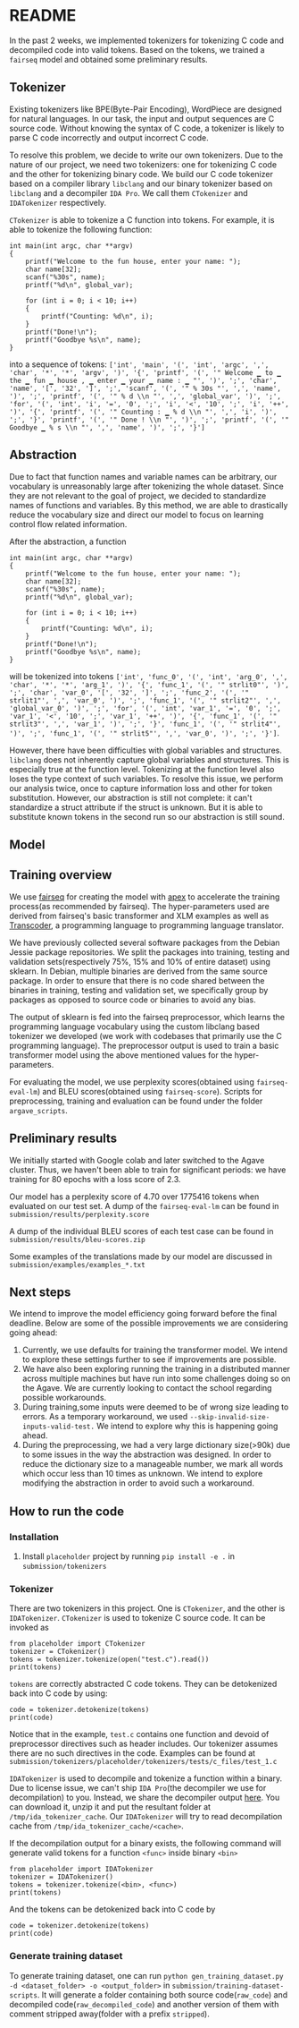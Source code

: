# README

In the past 2 weeks, we implemented tokenizers for tokenizing C code and decompiled code into valid tokens.
Based on the tokens, we trained a `fairseq` model and obtained some preliminary results.

## Tokenizer
Existing tokenizers like BPE(Byte-Pair Encoding), WordPiece are designed for natural languages. In our task, the input and output sequences are C source code. Without knowing the syntax of C code, a tokenizer is likely to parse C code incorrectly and output incorrect C code.

To resolve this problem, we decide to write our own tokenizers. Due to the nature of our project, we need two tokenizers: one for tokenizing C code and the other for tokenizing binary code. We build our C code tokenizer based on a compiler library `libclang` and our binary tokenizer based on `libclang` and a decompiler `IDA Pro`. We call them `CTokenizer` and `IDATokenizer` respectively.

`CTokenizer` is able to tokenize a C function into tokens. For example, it is able to tokenize the following function:
```
int main(int argc, char **argv)
{
    printf("Welcome to the fun house, enter your name: ");
    char name[32];
    scanf("%30s", name);
    printf("%d\n", global_var);

    for (int i = 0; i < 10; i++)
    {
        printf("Counting: %d\n", i);
    }
    printf("Done!\n");
    printf("Goodbye %s\n", name);
}
```
into a sequence of tokens: `['int', 'main', '(', 'int', 'argc', ',', 'char', '*', '*', 'argv', ')', '{', 'printf', '(', '" Welcome ▁ to ▁ the ▁ fun ▁ house , ▁ enter ▁ your ▁ name : ▁ "', ')', ';', 'char', 'name', '[', '32', ']', ';', 'scanf', '(', '" % 30s "', ',', 'name', ')', ';', 'printf', '(', '" % d \\n "', ',', 'global_var', ')', ';', 'for', '(', 'int', 'i', '=', '0', ';', 'i', '<', '10', ';', 'i', '++', ')', '{', 'printf', '(', '" Counting : ▁ % d \\n "', ',', 'i', ')', ';', '}', 'printf', '(', '" Done ! \\n "', ')', ';', 'printf', '(', '" Goodbye ▁ % s \\n "', ',', 'name', ')', ';', '}']`

## Abstraction
Due to fact that function names and variable names can be arbitrary, our vocabulary is unreasonably large after tokenizing the whole dataset. Since they are not relevant to the goal of project, we decided to standardize names of functions and variables.
By this method, we are able to drastically reduce the vocabulary size and direct our model to focus on learning control flow related information.

After the abstraction, a function
```
int main(int argc, char **argv)
{
    printf("Welcome to the fun house, enter your name: ");
    char name[32];
    scanf("%30s", name);
    printf("%d\n", global_var);

    for (int i = 0; i < 10; i++)
    {
        printf("Counting: %d\n", i);
    }
    printf("Done!\n");
    printf("Goodbye %s\n", name);
}
```
will be tokenized into tokens `['int', 'func_0', '(', 'int', 'arg_0', ',', 'char', '*', '*', 'arg_1', ')', '{', 'func_1', '(', '" strlit0"', ')', ';', 'char', 'var_0', '[', '32', ']', ';', 'func_2', '(', '" strlit1"', ',', 'var_0', ')', ';', 'func_1', '(', '" strlit2"', ',', 'global_var_0', ')', ';', 'for', '(', 'int', 'var_1', '=', '0', ';', 'var_1', '<', '10', ';', 'var_1', '++', ')', '{', 'func_1', '(', '" strlit3"', ',', 'var_1', ')', ';', '}', 'func_1', '(', '" strlit4"', ')', ';', 'func_1', '(', '" strlit5"', ',', 'var_0', ')', ';', '}']`.

However, there have been difficulties with global variables and structures. `libclang` does not inherently capture global variables and structures. This is especially true at the function level. Tokenizing at the function level also loses the type context of such variables.
To resolve this issue, we perform our analysis twice, once to capture information loss and other for token substitution. However, our abstraction is still not complete: it can't standardize a struct attribute if the struct is unknown. But it is able to substitute known tokens in the second run so our abstraction is still sound.

## Model

## Training overview

We use [fairseq](https://github.com/pytorch/fairseq) for creating the model with [apex](https://github.com/NVIDIA/apex) to accelerate the training process(as recommended by fairseq). The hyper-parameters used are derived from fairseq's basic transformer and XLM examples as well as [Transcoder](https://arxiv.org/abs/2006.03511), a programming language to programming language translator.

We have previously collected several software packages from the Debian Jessie package repositories. We split the packages into training, testing and validation sets(respectively 75%, 15% and 10% of entire dataset) using sklearn. In Debian, multiple binaries are derived from the same source package. In order to ensure that there is no code shared between the binaries in training, testing and validation set, we specifically group by packages as opposed to source code or binaries to avoid any bias.

The output of sklearn is fed into the fairseq preprocessor, which learns the programming language vocabulary using the custom libclang based tokenizer we developed (we work with codebases that primarily use the C programming language). The preprocessor output is used to train a basic transformer model using the above mentioned values for the hyper-parameters.

For evaluating the model, we use perplexity scores(obtained using `fairseq-eval-lm`) and BLEU scores(obtained using `fairseq-score`). Scripts for preprocessing, training and evaluation can be found under the folder `argave_scripts`.

## Preliminary results

We initially started with Google colab and later switched to the Agave cluster. Thus, we haven't been able to train for significant periods: we have training for 80 epochs with a loss score of 2.3. 

Our model has a perplexity score of 4.70 over 1775416 tokens when evaluated on our test set. A dump of the `fairseq-eval-lm` can be found in `submission/results/perplexity.score`

A dump of the individual BLEU scores of each test case can be found in `submission/results/bleu-scores.zip`

Some examples of the translations made by our model are discussed in `submission/examples/examples_*.txt`

## Next steps

We intend to improve the model efficiency going forward before the final deadline. Below are some of the possible improvements we are considering going ahead:

1. Currently, we use defaults for training the transformer model. We intend to explore these settings further to see if improvements are possible.
2. We have also been exploring running the training in a distributed manner across multiple machines but have run into some challenges doing so on the Agave. We are currently looking to contact the school regarding possible workarounds.
3. During training,some inputs were deemed to be of wrong size leading to errors. As a temporary workaround, we used `--skip-invalid-size-inputs-valid-test.` We intend to explore why this is happening going ahead.
4. During the preprocessing, we had a very large dictionary size(>90k) due to some issues in the way the abstraction was designed. In order to reduce the dictionary size to a manageable number, we mark all words which occur less than 10 times as unknown. We intend to explore modifying the abstraction in order to avoid such a workaround.

## How to run the code

### Installation
1. Install `placeholder` project by running `pip install -e .` in `submission/tokenizers`


### Tokenizer
There are two tokenizers in this project. One is `CTokenizer`, and the other is `IDATokenizer`.
`CTokenizer` is used to tokenize C source code. It can be invoked as
```
from placeholder import CTokenizer
tokenizer = CTokenizer()
tokens = tokenizer.tokenize(open("test.c").read())
print(tokens)
```
`tokens` are correctly abstracted C code tokens. They can be detokenized back into C code by using:
```
code = tokenizer.detokenize(tokens)
print(code)
```
Notice that in the example, `test.c` contains one function and devoid of preprocessor directives such as header includes. Our tokenizer assumes there are no such directives in the code. Examples can be found at `submission/tokenizers/placeholder/tokenizers/tests/c_files/test_1.c`

`IDATokenizer` is used to decompile and tokenize a function within a binary.
Due to license issue, we can't ship `IDA Pro`(the decompiler we use for decompilation) to you. Instead, we share the decompiler output [here](https://doc-0o-7g-docs.googleusercontent.com/docs/securesc/nrqvdihn7o8ifgt32oes1eedm9qfmsbk/o04e1vsdk7rakgplqerjs4svbnvaom5m/1605059925000/14285738738769488385/14285738738769488385/1MftXkP8LEyq56lNAMWkWK_JwfunVoq3k?e=download&authuser=1&nonce=eiovc3lat3ivq&user=14285738738769488385&hash=e0jqpnhpr1i0dshk44j35u20vt8qrg32). You can download it, unzip it and put the resultant folder at `/tmp/ida_tokenizer_cache`. Our `IDATokenizer` will try to read decompilation cache from `/tmp/ida_tokenizer_cache/<cache>`.

If the decompilation output for a binary exists, the following command will generate valid tokens for a function `<func>` inside binary `<bin>`
```
from placeholder import IDATokenizer
tokenizer = IDATokenizer()
tokens = tokenizer.tokenize(<bin>, <func>)
print(tokens)
```
And the tokens can be detokenized back into C code by
```
code = tokenizer.detokenize(tokens)
print(code)
```

### Generate training dataset
To generate training dataset, one can run `python gen_training_dataset.py -d <dataset_folder> -o <output_folder>` in `submission/training-dataset-scripts`.
It will generate a folder containing both source code(`raw_code`) and decompiled code(`raw_decompiled_code`) and another version of them with comment stripped away(folder with a prefix `stripped`).
